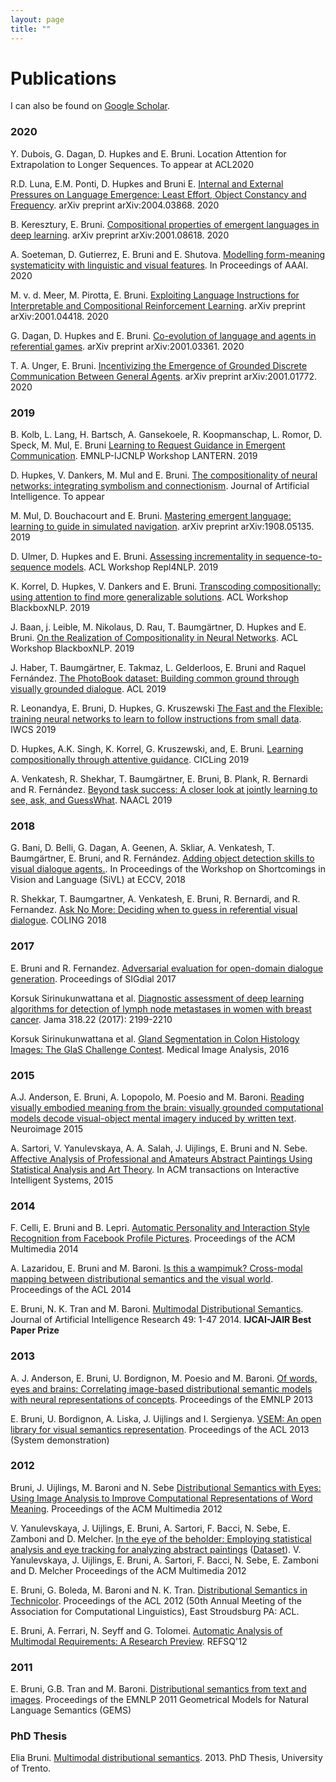 ```yaml
---
layout: page
title: ""
---
```


# Publications

I can also be found on [Google Scholar](https://scholar.google.com/citations?user=Oyb3NYgAAAAJ&hl=en).

### 2020
Y. Dubois, G. Dagan, D. Hupkes and  E. Bruni. Location Attention for Extrapolation to Longer Sequences. To appear at ACL2020

R.D. Luna, E.M. Ponti, D. Hupkes and Bruni E. [Internal and External Pressures on Language Emergence: Least Effort, Object Constancy and Frequency](https://arxiv.org/abs/2004.03868). arXiv preprint arXiv:2004.03868. 2020

B. Keresztury, E. Bruni. [Compositional properties of emergent languages in deep learning](https://arxiv.org/abs/2001.08618). arXiv preprint arXiv:2001.08618. 2020

A. Soeteman, D. Gutierrez, E. Bruni and E. Shutova. [Modelling form-meaning systematicity 
with linguistic and visual features](). In Proceedings of AAAI. 2020

M. v. d. Meer, M. Pirotta, E. Bruni. [Exploiting Language Instructions for Interpretable and Compositional Reinforcement Learning](https://arxiv.org/abs/2001.04418). arXiv preprint arXiv:2001.04418. 2020

G. Dagan, D. Hupkes and E. Bruni. [Co-evolution of language and agents in referential games](https://arxiv.org/abs/2001.03361). arXiv preprint arXiv:2001.03361. 2020

T. A. Unger, E. Bruni. [Incentivizing the Emergence of Grounded Discrete Communication
Between General Agents](https://arxiv.org/abs/2001.01772). arXiv preprint arXiv:2001.01772. 2020

### 2019 
B. Kolb, L. Lang, H. Bartsch, A. Gansekoele, R. Koopmanschap, L. Romor, D. Speck, M. Mul, E. Bruni [Learning to Request Guidance in Emergent Communication](https://arxiv.org/abs/1912.05525). EMNLP-IJCNLP Workshop LANTERN. 2019

D. Hupkes, V. Dankers, M. Mul and E. Bruni. [The compositionality of neural networks: integrating symbolism and connectionism](http://eliabruni.github.io/publications/hupkes2019compositionality.pdf). Journal of Artificial Intelligence. To appear

M. Mul, D. Bouchacourt and E. Bruni. [Mastering emergent language: learning to guide in simulated navigation](https://arxiv.org/abs/1908.05135). arXiv preprint arXiv:1908.05135. 2019

D. Ulmer, D. Hupkes and E. Bruni. [Assessing incrementality in sequence-to-sequence models](https://arxiv.org/pdf/1906.03293.pdf). ACL Workshop Repl4NLP. 2019

K. Korrel, D. Hupkes, V. Dankers and E. Bruni. 
[Transcoding compositionally: using attention to find more generalizable solutions](https://arxiv.org/abs/1906.01234). ACL Workshop BlackboxNLP. 2019

J. Baan, j. Leible, M. Nikolaus, D. Rau, T. Baumgärtner, D. Hupkes and E. Bruni. 
[On the Realization of Compositionality in Neural Networks](https://arxiv.org/abs/1906.01634). ACL Workshop BlackboxNLP. 2019

J. Haber, T. Baumgärtner, E. Takmaz, L. Gelderloos, E. Bruni and Raquel Fernández. 
[The PhotoBook dataset: Building common ground through visually grounded dialogue](https://arxiv.org/abs/1906.01530). ACL 2019

R. Leonandya, E. Bruni, D. Hupkes, G. Kruszewski [The Fast and the Flexible: training neural networks 
to learn to follow instructions from small data](https://arxiv.org/pdf/1809.06194.pdf). IWCS 2019

D. Hupkes, A.K. Singh, K. Korrel, G. Kruszewski, and, E. Bruni. [Learning compositionally 
through attentive guidance](https://arxiv.org/pdf/1805.09657.pdf). CICLing 2019

A. Venkatesh, R. Shekhar, T. Baumgärtner, E. Bruni, B. Plank, R. Bernardi and R. Fernández. 
[Beyond task success: A closer look at jointly learning to see, ask, and 
GuessWhat](https://arxiv.org/abs/1809.03408). NAACL 2019

### 2018

G. Bani, D. Belli, G. Dagan, A. Geenen, A. Skliar, A. Venkatesh, T. Baumgärtner, E. Bruni, and R. Fernández. 
[Adding object detection skills to visual dialogue agents.](https://staff.fnwi.uva.nl/r.fernandezrovira/papers/2018/BaniEtal-sivl2018.pdf). 
In Proceedings of the Workshop on Shortcomings in Vision and Language (SiVL) at ECCV, 2018

R. Shekkar, T. Baumgartner, A. Venkatesh, E. Bruni, R. Bernardi, and R. Fernandez. [Ask No More: Deciding when 
to guess in referential visual dialogue](https://arxiv.org/pdf/1805.06960.pdf). COLING 2018

### 2017
E. Bruni and R. Fernandez. [Adversarial evaluation for open-domain 
dialogue generation](http://www.aclweb.org/anthology/W17-5534). Proceedings of SIGdial 2017

Korsuk Sirinukunwattana et al. [Diagnostic assessment of deep learning algorithms for detection of 
lymph node metastases in women with breast cancer](https://jamanetwork.com/journals/jama/fullarticle/2665774). Jama 318.22 (2017): 2199-2210

Korsuk Sirinukunwattana et al. [Gland Segmentation in Colon Histology Images: The GlaS Challenge Contest](https://arxiv.org/pdf/1603.00275.pdf). 
Medical Image Analysis, 2016

### 2015
A.J. Anderson, E. Bruni, A. Lopopolo, M. Poesio and M. Baroni. 
[Reading visually embodied meaning from the brain: visually grounded computational 
models decode visual-object mental imagery induced by written text](https://www.sciencedirect.com/science/article/pii/S1053811915006345). Neuroimage 2015

A. Sartori, V. Yanulevskaya, A. A. Salah, J. Uijlings, E. Bruni and N. Sebe. 
[Affective Analysis of Professional and Amateurs Abstract Paintings 
Using Statistical Analysis and Art Theory](http://www.huppelen.nl/publications/2015SartoriAffectiveAnalysisOfArtworks.pdf). In ACM transactions on 
Interactive Intelligent Systems, 2015


### 2014
F. Celli, E. Bruni and B. Lepri.
[Automatic Personality and Interaction Style Recognition from Facebook Profile Pictures](http://clic.cimec.unitn.it/fabio/2014celli-al@acmmm.pdf).
Proceedings of the ACM Multimedia 2014 

A. Lazaridou, E. Bruni and M. Baroni.
[Is this a wampimuk? Cross-modal mapping between distributional semantics and the visual world](http://www.aclweb.org/anthology/P14-1132).
Proceedings of the ACL 2014 

E. Bruni, N. K. Tran and M. Baroni. [Multimodal Distributional Semantics](https://jair.org/index.php/jair/article/view/10857). 
Journal of Artificial Intelligence 
Research 49: 1-47 2014. **IJCAI-JAIR Best Paper Prize**

### 2013

A. J. Anderson, E. Bruni, U. Bordignon, M. Poesio and M. Baroni.
[Of words, eyes and brains: Correlating image-based distributional semantic models with neural representations of concepts](https://pdfs.semanticscholar.org/55c5/9814e5d5a1da7d399358412a9a0ca7a7ecc4.pdf).
Proceedings of the EMNLP 2013

E. Bruni, U. Bordignon, A. Liska, J. Uijlings and I. Sergienya.
[VSEM: An open library for visual semantics representation](https://pdfs.semanticscholar.org/9434/524669777d281a8a7358f20181c9e157942e.pdf).
Proceedings of the ACL 2013 (System demonstration)

### 2012
Bruni, J. Uijlings, M. Baroni and N. Sebe
[Distributional Semantics with Eyes: Using Image Analysis to Improve Computational Representations of Word Meaning](http://www.huppelen.nl/publications/bruniSemanticsWithEyesACMMM12.pdf).
Proceedings of the ACM Multimedia 2012

V. Yanulevskaya, J. Uijlings, E. Bruni, A. Sartori, F. Bacci, N. Sebe, E. Zamboni and D. Melcher.
[In the eye of the beholder: Employing statistical analysis and eye tracking for analyzing abstract paintings](http://eliabruni.github.io/publications/yanulevskaya-etal-acm-2012.pdf)
([Dataset](https://staff.fnwi.uva.nl/e.bruni/mart/dlform.html)). V. Yanulevskaya, J. Uijlings, E. Bruni, A. Sartori, F. Bacci, N. Sebe, E. Zamboni and D. Melcher
Proceedings of the ACM Multimedia 2012


E. Bruni, G. Boleda, M. Baroni and N. K. Tran.
[Distributional Semantics in Technicolor](http://www.aclweb.org/anthology/P12-1015).
Proceedings of the ACL 2012 (50th Annual Meeting of the Association for Computational Linguistics), East Stroudsburg PA: ACL.

E. Bruni, A. Ferrari, N. Seyff and G. Tolomei.
[Automatic Analysis of Multimodal Requirements: A Research Preview](https://link.springer.com/chapter/10.1007/978-3-642-28714-5_19).
REFSQ'12

### 2011
E. Bruni, G.B. Tran and M. Baroni.
[Distributional semantics from text and images](https://pdfs.semanticscholar.org/1003/bccaddda851c19a1127b23691e17bc6a334b.pdf).
Proceedings of the EMNLP 2011 Geometrical Models for Natural Language Semantics (GEMS) 

### PhD Thesis

Elia Bruni. [Multimodal distributional semantics](http://eliabruni.github.io/publications/bruni2013thesis.pdf). 2013. PhD Thesis, University of Trento.